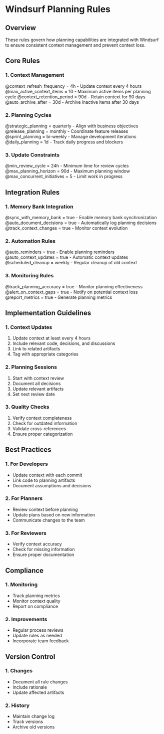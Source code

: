 # Windsurf Planning Rules

## Overview
These rules govern how planning capabilities are integrated with Windsurf to ensure consistent context management and prevent context loss.

## Core Rules

### 1. Context Management
@context_refresh_frequency = 4h - Update context every 4 hours
@max_active_context_items = 10 - Maximum active items per planning cycle
@context_retention_period = 90d - Retain context for 90 days
@auto_archive_after = 30d - Archive inactive items after 30 days

### 2. Planning Cycles
@strategic_planning = quarterly - Align with business objectives
@release_planning = monthly - Coordinate feature releases
@sprint_planning = bi-weekly - Manage development iterations
@daily_planning = 1d - Track daily progress and blockers

### 3. Update Constraints
@min_review_cycle = 24h - Minimum time for review cycles
@max_planning_horizon = 90d - Maximum planning window
@max_concurrent_initiatives = 5 - Limit work in progress

## Integration Rules

### 1. Memory Bank Integration
@sync_with_memory_bank = true - Enable memory bank synchronization
@auto_document_decisions = true - Automatically log planning decisions
@track_context_changes = true - Monitor context evolution

### 2. Automation Rules
@auto_reminders = true - Enable planning reminders
@auto_context_updates = true - Automatic context updates
@scheduled_cleanup = weekly - Regular cleanup of old context

### 3. Monitoring Rules
@track_planning_accuracy = true - Monitor planning effectiveness
@alert_on_context_gaps = true - Notify on potential context loss
@report_metrics = true - Generate planning metrics

## Implementation Guidelines

### 1. Context Updates
1. Update context at least every 4 hours
2. Include relevant code, decisions, and discussions
3. Link to related artifacts
4. Tag with appropriate categories

### 2. Planning Sessions
1. Start with context review
2. Document all decisions
3. Update relevant artifacts
4. Set next review date

### 3. Quality Checks
1. Verify context completeness
2. Check for outdated information
3. Validate cross-references
4. Ensure proper categorization

## Best Practices

### 1. For Developers
- Update context with each commit
- Link code to planning artifacts
- Document assumptions and decisions

### 2. For Planners
- Review context before planning
- Update plans based on new information
- Communicate changes to the team

### 3. For Reviewers
- Verify context accuracy
- Check for missing information
- Ensure proper documentation

## Compliance

### 1. Monitoring
- Track planning metrics
- Monitor context quality
- Report on compliance

### 2. Improvements
- Regular process reviews
- Update rules as needed
- Incorporate team feedback

## Version Control

### 1. Changes
- Document all rule changes
- Include rationale
- Update affected artifacts

### 2. History
- Maintain change log
- Track versions
- Archive old versions
